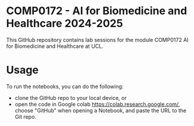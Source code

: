 # COMP0172 - AI for Biomedicine and Healthcare 2024-2025
This GitHub repository contains lab sessions for the module COMP0172 AI for Biomedicine and Healthcare at UCL. 

# Usage 
To run the notebooks, you can do the following: 
- clone the GitHub repo to your local device, or 
- open the code in Google colab https://colab.research.google.com/, choose "GitHub" when opening a Notebook, and paste the URL to the Git repo. 
